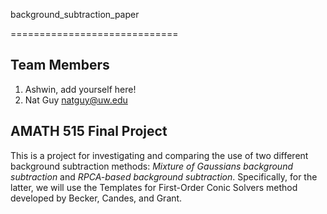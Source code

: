 background_subtraction_paper

=============================

## Team Members

1. Ashwin, add yourself here!
2. Nat Guy <natguy@uw.edu>

## AMATH 515 Final Project

This is a project for investigating and comparing the use of two different background subtraction methods: *Mixture of Gaussians background subtraction* and *RPCA-based background subtraction*. Specifically, for the latter, we will use the Templates for First-Order Conic Solvers method developed by Becker, Candes, and Grant.
